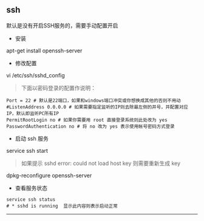 

## ssh

默认是没有开启SSH服务的，需要手动配置开启

- 安装

apt-get install openssh-server

- 修改配置

vi /etc/ssh/sshd_config


> 下面以密码登录的配置作说明：

```
Port = 22 # 默认是22端口，如果和windows端口冲突或你想换成其他的否则不用动
#ListenAddress 0.0.0.0 # 如果需要指定监听的IP则去除最左侧的井号，并配置对应IP，默认即监听PC所有IP
PermitRootLogin no # 如果你需要用 root 直接登录系统则此处改为 yes
PasswordAuthentication no # 将 no 改为 yes 表示使用帐号密码方式登录
```

- 启动 ssh 服务

service ssh start


> 如果提示 sshd error: could not load host key 则需要重新生成 key

dpkg-reconfigure openssh-server

- 查看服务状态

```
service ssh status
# * sshd is running  显示此内容则表示启动正常
```


---